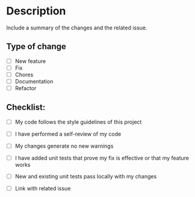 # Description

Include a summary of the changes and the related issue.

## Type of change

- [ ] New feature
- [ ] Fix
- [ ] Chores
- [ ] Documentation 
- [ ] Refactor

## Checklist:

- [ ] My code follows the style guidelines of this project
- [ ] I have performed a self-review of my code
- [ ] My changes generate no new warnings
- [ ] I have added unit tests that prove my fix is effective or that my feature works
- [ ] New and existing unit tests pass locally with my changes
- [ ] Link with related issue


